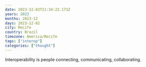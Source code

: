 ```yaml
---
date: 2023-12-02T11:34:22.171Z
years: 2023
months: 2023-12
days: 2023-12-02
city: Recife
country: Brazil
timezone: America/Recife
tags: ["interop"]
categories: ["thought"]
---
```

Interoperability is people connecting, communicating, collaborating.
